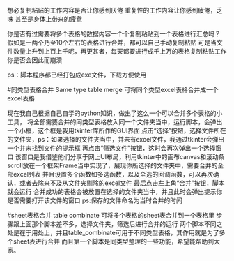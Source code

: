 
想必复制粘贴的工作内容是否让你感到厌倦
重复性的工作内容让你感到疲倦，乏味
甚至是身体上带来的疲惫

你是否有过需要将多个表格的数据内容一个个复制粘贴到一个表格进行汇总吗？
假如是一两个乃至10个左右的表格进行合并，都可以自己手动复制粘贴
可是当文件数量上升到上百上千呢，再更甚者，每天都要进行成千上万的表格复制粘贴工作
你是否会因此而崩溃

ps：脚本程序都已经打包成exe文件，下载方便使用

#同类型表格合并
Same type table merge
可将同个类型excel表格合并成一个excel表格

现在我自己根据自己自学的python知识，做出了这么一个可以合并多个表格的小工具，
将全部需要合并的同类型表格放入同一个文件夹当中，运行脚本，会弹出一个小框，这个框是我用tkinter库所作的GUI界面
点击“选择”按钮，选择文件所在的文件夹，ps：如果选择的文件夹当中，并未有excel文件，我通过tkinter会弹出一个并未找到文件的提示框
再点击“筛选文件”按钮，这时会再次弹出一个选择窗口
该窗口是我借鉴他们分享于网上UI布局，利用tkinter中的画布canvas和滚动条scroll放在一个框架Frame当中实现了，展现你所选择的文件夹中，需要合并的全部excel列表
并且设置多个函数如多选函数，以及全选的回调函数，可以再次确认，或者去除来不及从文件夹剔除的excel文件
最后点击左上角“合并”按钮，脚本就会运行
合并成功的表格会被放置在选择的文件夹当中，并且此时会弹出提示你是否需要打开该文件的窗口
ps:保存的文件命名为当时合并的时间

#sheet表格合并
table combinate
可将多个表格的sheet表合并到一个表格里
步骤跟上面那个脚本差不多，选择文件夹，筛选后进行合并的运行
两个脚本不同之处是在于用处上，并且table_combinate可用于不同类型表格，其作用就是为了多个sheet表进行合并
而且第一个脚本是同类型整理的一些功能，希望能帮助到大家。
